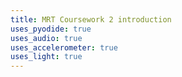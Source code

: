 ```yaml
---
title: MRT Coursework 2 introduction
uses_pyodide: true
uses_audio: true
uses_accelerometer: true
uses_light: true 
---
```


